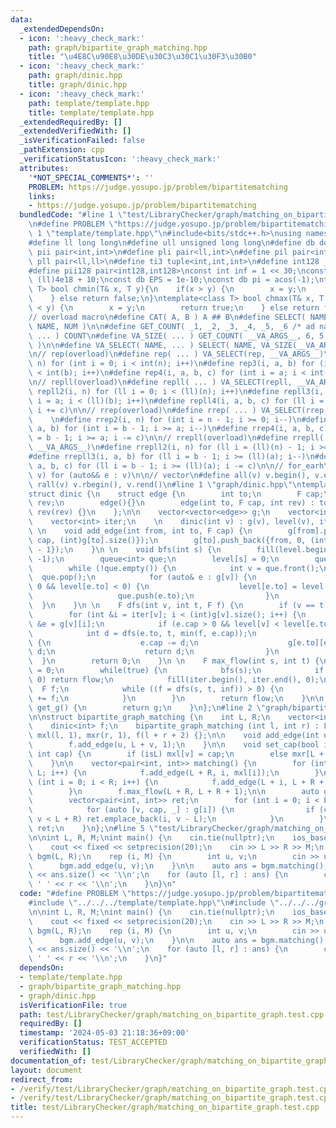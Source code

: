 ```yaml
---
data:
  _extendedDependsOn:
  - icon: ':heavy_check_mark:'
    path: graph/bipartite_graph_matching.hpp
    title: "\u4E8C\u90E8\u30DE\u30C3\u30C1\u30F3\u30B0"
  - icon: ':heavy_check_mark:'
    path: graph/dinic.hpp
    title: graph/dinic.hpp
  - icon: ':heavy_check_mark:'
    path: template/template.hpp
    title: template/template.hpp
  _extendedRequiredBy: []
  _extendedVerifiedWith: []
  _isVerificationFailed: false
  _pathExtension: cpp
  _verificationStatusIcon: ':heavy_check_mark:'
  attributes:
    '*NOT_SPECIAL_COMMENTS*': ''
    PROBLEM: https://judge.yosupo.jp/problem/bipartitematching
    links:
    - https://judge.yosupo.jp/problem/bipartitematching
  bundledCode: "#line 1 \"test/LibraryChecker/graph/matching_on_bipartite_graph.test.cpp\"\
    \n#define PROBLEM \"https://judge.yosupo.jp/problem/bipartitematching\"\n\n#line\
    \ 1 \"template/template.hpp\"\n#include<bits/stdc++.h>\nusing namespace std;\n\
    #define ll long long\n#define ull unsigned long long\n#define db double\n#define\
    \ pii pair<int,int>\n#define pli pair<ll,int>\n#define pil pair<int,ll>\n#define\
    \ pll pair<ll,ll>\n#define ti3 tuple<int,int,int>\n#define int128 __int128_t\n\
    #define pii128 pair<int128,int128>\nconst int inf = 1 << 30;\nconst ll linf =\
    \ (ll)4e18 + 10;\nconst db EPS = 1e-10;\nconst db pi = acos(-1);\ntemplate<class\
    \ T> bool chmin(T& x, T y){\n    if(x > y) {\n        x = y;\n        return true;\n\
    \    } else return false;\n}\ntemplate<class T> bool chmax(T& x, T y){\n    if(x\
    \ < y) {\n        x = y;\n        return true;\n    } else return false;\n}\n\n\
    // overload macro\n#define CAT( A, B ) A ## B\n#define SELECT( NAME, NUM ) CAT(\
    \ NAME, NUM )\n\n#define GET_COUNT( _1, _2, _3, _4, _5, _6 /* ad nauseam */, COUNT,\
    \ ... ) COUNT\n#define VA_SIZE( ... ) GET_COUNT( __VA_ARGS__, 6, 5, 4, 3, 2, 1\
    \ )\n\n#define VA_SELECT( NAME, ... ) SELECT( NAME, VA_SIZE(__VA_ARGS__) )(__VA_ARGS__)\n\
    \n// rep(overload)\n#define rep( ... ) VA_SELECT(rep, __VA_ARGS__)\n#define rep2(i,\
    \ n) for (int i = 0; i < int(n); i++)\n#define rep3(i, a, b) for (int i = a; i\
    \ < int(b); i++)\n#define rep4(i, a, b, c) for (int i = a; i < int(b); i += c)\n\
    \n// repll(overload)\n#define repll( ... ) VA_SELECT(repll, __VA_ARGS__)\n#define\
    \ repll2(i, n) for (ll i = 0; i < (ll)(n); i++)\n#define repll3(i, a, b) for (ll\
    \ i = a; i < (ll)(b); i++)\n#define repll4(i, a, b, c) for (ll i = a; i < (ll)(b);\
    \ i += c)\n\n// rrep(overload)\n#define rrep( ... ) VA_SELECT(rrep, __VA_ARGS__)\
    \    \n#define rrep2(i, n) for (int i = n - 1; i >= 0; i--)\n#define rrep3(i,\
    \ a, b) for (int i = b - 1; i >= a; i--)\n#define rrep4(i, a, b, c) for (int i\
    \ = b - 1; i >= a; i -= c)\n\n// rrepll(overload)\n#define rrepll( ... ) VA_SELECT(rrepll,\
    \ __VA_ARGS__)\n#define rrepll2(i, n) for (ll i = (ll)(n) - 1; i >= 0ll; i--)\n\
    #define rrepll3(i, a, b) for (ll i = b - 1; i >= (ll)(a); i--)\n#define rrepll4(i,\
    \ a, b, c) for (ll i = b - 1; i >= (ll)(a); i -= c)\n\n// for_earh\n#define fore(e,\
    \ v) for (auto&& e : v)\n\n// vector\n#define all(v) v.begin(), v.end()\n#define\
    \ rall(v) v.rbegin(), v.rend()\n#line 1 \"graph/dinic.hpp\"\ntemplate<class F>\n\
    struct dinic {\n    struct edge {\n        int to;\n        F cap;\n        int\
    \ rev;\n        edge(){}\n        edge(int to, F cap, int rev) : to(to), cap(cap),\
    \ rev(rev) {}\n    };\n\n    vector<vector<edge>> g;\n    vector<int> level;\n\
    \    vector<int> iter;\n    \n    dinic(int v) : g(v), level(v), iter(v) {}\n\
    \ \n    void add_edge(int from, int to, F cap) {\n        g[from].push_back({to,\
    \ cap, (int)g[to].size()});\n        g[to].push_back({from, 0, (int)g[from].size()\
    \ - 1});\n    }\n \n    void bfs(int s) {\n        fill(level.begin(), level.end(),\
    \ -1);\n        queue<int> que;\n        level[s] = 0;\n        que.push(s);\n\
    \        while (!que.empty()) {\n            int v = que.front();\n          \
    \  que.pop();\n            for (auto& e : g[v]) {\n                if (e.cap >\
    \ 0 && level[e.to] < 0) {\n                    level[e.to] = level[v] + 1;\n \
    \                   que.push(e.to);\n                }\n            }\n      \
    \  }\n    }\n \n    F dfs(int v, int t, F f) {\n        if (v == t) return f;\n\
    \        for (int &i = iter[v]; i < (int)g[v].size(); i++) {\n            edge\
    \ &e = g[v][i];\n            if (e.cap > 0 && level[v] < level[e.to]) {\n    \
    \            int d = dfs(e.to, t, min(f, e.cap));\n                if (d > 0)\
    \ {\n                    e.cap -= d;\n                    g[e.to][e.rev].cap +=\
    \ d;\n                    return d;\n                }\n            }\n      \
    \  }\n        return 0;\n    }\n \n    F max_flow(int s, int t) {\n        F flow\
    \ = 0;\n        while(true) {\n            bfs(s);\n            if (level[t] <\
    \ 0) return flow;\n            fill(iter.begin(), iter.end(), 0);\n          \
    \  F f;\n            while ((f = dfs(s, t, inf)) > 0) {\n                flow\
    \ += f;\n            }\n        }\n        return flow;\n    }\n\n    vector<vector<edge>>\
    \ get_g() {\n        return g;\n    }\n};\n#line 2 \"graph/bipartite_graph_matching.hpp\"\
    \n\nstruct bipartite_graph_matching {\n    int L, R;\n    vector<int> mxl, mxr;\n\
    \    dinic<int> f;\n    bipartite_graph_matching (int l, int r) : L(l), R(r),\
    \ mxl(l, 1), mxr(r, 1), f(l + r + 2) {};\n\n    void add_edge(int u, int v) {\n\
    \        f.add_edge(u, L + v, 1);\n    }\n\n    void set_cap(bool isL, int v,\
    \ int cap) {\n        if (isL) mxl[v] = cap;\n        else mxr[L + v] = cap;\n\
    \    }\n\n    vector<pair<int, int>> matching() {\n        for (int i = 0; i <\
    \ L; i++) {\n            f.add_edge(L + R, i, mxl[i]);\n        }\n        for\
    \ (int i = 0; i < R; i++) {\n            f.add_edge(L + i, L + R + 1, mxr[i]);\n\
    \        }\n        f.max_flow(L + R, L + R + 1);\n\n        auto g = f.get_g();\n\
    \        vector<pair<int, int>> ret;\n        for (int i = 0; i < L; i++) {\n\
    \            for (auto [v, cap, _] : g[i]) {\n                if (cap == 0 &&\
    \ v < L + R) ret.emplace_back(i, v - L);\n            }\n        }\n        return\
    \ ret;\n    }\n};\n#line 5 \"test/LibraryChecker/graph/matching_on_bipartite_graph.test.cpp\"\
    \n\nint L, R, M;\nint main() {\n    cin.tie(nullptr);\n    ios_base::sync_with_stdio(false);\n\
    \    cout << fixed << setprecision(20);\n    cin >> L >> R >> M;\n    bipartite_graph_matching\
    \ bgm(L, R);\n    rep (i, M) {\n        int u, v;\n        cin >> u >> v;\n  \
    \      bgm.add_edge(u, v);\n    }\n\n    auto ans = bgm.matching();\n    cout\
    \ << ans.size() << '\\n';\n    for (auto [l, r] : ans) {\n        cout << l <<\
    \ ' ' << r << '\\n';\n    }\n}\n"
  code: "#define PROBLEM \"https://judge.yosupo.jp/problem/bipartitematching\"\n\n\
    #include \"../../../template/template.hpp\"\n#include \"../../../graph/bipartite_graph_matching.hpp\"\
    \n\nint L, R, M;\nint main() {\n    cin.tie(nullptr);\n    ios_base::sync_with_stdio(false);\n\
    \    cout << fixed << setprecision(20);\n    cin >> L >> R >> M;\n    bipartite_graph_matching\
    \ bgm(L, R);\n    rep (i, M) {\n        int u, v;\n        cin >> u >> v;\n  \
    \      bgm.add_edge(u, v);\n    }\n\n    auto ans = bgm.matching();\n    cout\
    \ << ans.size() << '\\n';\n    for (auto [l, r] : ans) {\n        cout << l <<\
    \ ' ' << r << '\\n';\n    }\n}"
  dependsOn:
  - template/template.hpp
  - graph/bipartite_graph_matching.hpp
  - graph/dinic.hpp
  isVerificationFile: true
  path: test/LibraryChecker/graph/matching_on_bipartite_graph.test.cpp
  requiredBy: []
  timestamp: '2024-05-03 21:18:36+09:00'
  verificationStatus: TEST_ACCEPTED
  verifiedWith: []
documentation_of: test/LibraryChecker/graph/matching_on_bipartite_graph.test.cpp
layout: document
redirect_from:
- /verify/test/LibraryChecker/graph/matching_on_bipartite_graph.test.cpp
- /verify/test/LibraryChecker/graph/matching_on_bipartite_graph.test.cpp.html
title: test/LibraryChecker/graph/matching_on_bipartite_graph.test.cpp
---
```

